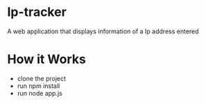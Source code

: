 # Ip-tracker
A web application that displays information of a Ip address entered

# How it Works
- clone the project
- run npm install
- run node app.js
